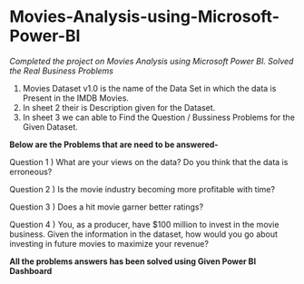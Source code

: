 # Movies-Analysis-using-Microsoft-Power-BI

*Completed the project on Movies Analysis using Microsoft Power BI. Solved the Real Business Problems*

1) Movies Dataset v1.0 is the name of the Data Set in which the data is Present in the IMDB Movies.
2) In sheet 2 their is Description given for the Dataset.
3) In sheet 3 we can able to Find the Question / Bussiness Problems for the Given Dataset.

**Below are the Problems that are need to be answered-**

Question 1 ) What are your views on the data? Do you think that the data is erroneous?

Question 2 ) Is the movie industry becoming more profitable with time?

Question 3 ) Does a hit movie garner better ratings?

Question 4 ) You, as a producer, have $100 million to invest in the movie business. Given the information in the dataset, how would you go about investing in future movies to maximize your revenue?

**All the problems answers has been solved using Given Power BI Dashboard**

